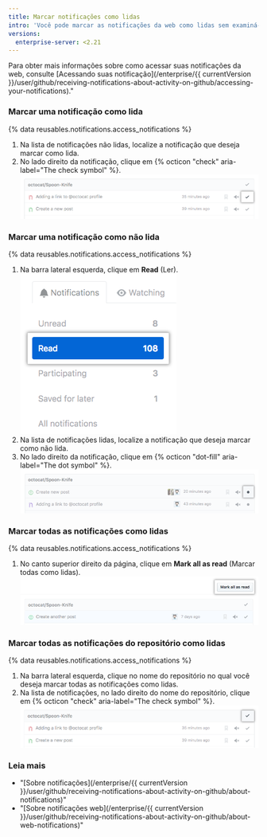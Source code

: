 ```yaml
---
title: Marcar notificações como lidas
intro: 'Você pode marcar as notificações da web como lidas sem examiná-las. Se uma atualização for feita na conversa, você receberá uma nova notificação. Você também pode marcar as notificações lidas como não lidas, assim você pode facilmente encontrá-las novamente mais tarde.'
versions:
  enterprise-server: <2.21
---
```


Para obter mais informações sobre como acessar suas notificações da web, consulte [Acessando suas notificação](/enterprise/{{ currentVersion }}/user/github/receiving-notifications-about-activity-on-github/accessing-your-notifications)."

### Marcar uma notificação como lida

{% data reusables.notifications.access_notifications %}
1. Na lista de notificações não lidas, localize a notificação que deseja marcar como lida.
1. No lado direito da notificação, clique em {% octicon "check" aria-label="The check symbol" %}. ![Botão para marcar uma única notificação como lida](/assets/images/help/notifications/notifications_mark_individual_as_read.png)

### Marcar uma notificação como não lida

{% data reusables.notifications.access_notifications %}
1. Na barra lateral esquerda, clique em **Read** (Ler). ![Botão all notifications (todas as notificações)](/assets/images/help/notifications/sidebar_read_notifications.png)
1. Na lista de notificações lidas, localize a notificação que deseja marcar como não lida.
1. No lado direito da notificação, clique em {% octicon "dot-fill" aria-label="The dot symbol" %}. ![Botão para marcar uma notificação como lida](/assets/images/help/notifications/notifications_mark_individual_as_unread.png)

### Marcar todas as notificações como lidas

{% data reusables.notifications.access_notifications %}
1. No canto superior direito da página, clique em **Mark all as read** (Marcar todas como lidas). ![Botão para marcar todas as notificações como lidas](/assets/images/help/notifications/notifications_mark_all_as_read.png)

### Marcar todas as notificações do repositório como lidas

{% data reusables.notifications.access_notifications %}
1. Na barra lateral esquerda, clique no nome do repositório no qual você deseja marcar todas as notificações como lidas.
1. Na lista de notificações, no lado direito do nome do repositório, clique em {% octicon "check" aria-label="The check symbol" %}. ![Botão para marcar todas as notificações de um repositório como lidas](/assets/images/help/notifications/notifications_repositories_mark_all_as_read.png)

### Leia mais

- "[Sobre notificações](/enterprise/{{ currentVersion }}/user/github/receiving-notifications-about-activity-on-github/about-notifications)"
- "[Sobre notificações web](/enterprise/{{ currentVersion }}/user/github/receiving-notifications-about-activity-on-github/about-web-notifications)"
